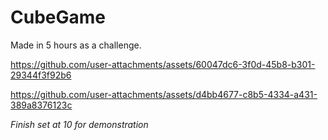 # CubeGame

 Made in 5 hours as a challenge.


https://github.com/user-attachments/assets/60047dc6-3f0d-45b8-b301-29344f3f92b6


https://github.com/user-attachments/assets/d4bb4677-c8b5-4334-a431-389a8376123c




*Finish set at 10 for demonstration*
